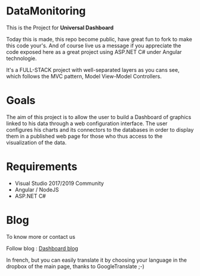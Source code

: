 # DataMonitoring
This is the Project for **Universal Dashboard**

Today this is made, this repo become public, have great fun to fork to make this code your's.
And of course live us a message if you appreciate the code exposed here as a great project using ASP.NET C# under Angular technologie. 

It's a FULL-STACK project with well-separated layers as you cans see, which follows the MVC pattern, Model View-Model Controllers.

# Goals
The aim of this project is to allow the user to build a Dashboard of graphics linked to his data through a web configuration interface.
The user configures his charts and its connectors to the databases in order to display them in a published web page for those who thus access to the visualization of the data.

# Requirements
* Visual Studio 2017/2019 Community
* Angular / NodeJS
* ASP.NET C#

# Blog
To know more or contact us

Follow blog :
[Dashboard blog](https://dashboard-universel-presentation.sodevlog.com/)

In french, but you can easily translate it by choosing your language in the dropbox of the main page, thanks to GoogleTranslate ;-)
